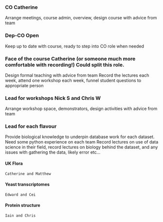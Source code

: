 ### CO Catherine
Arrange meetings, course admin, overview, design course with advice from team

### Dep-CO Open
Keep up to date with course, ready to step into CO role when needed

### Face of the course Catherine (or someone much more comfortable with recording!)  Could split this role.
Design formal teaching with advice from team
Record the lectures each week, attend one workshop each week, funnel student questions to appropriate person

### Lead for workshops Nick S and Chris W
Arrange workshop space, demonstrators, design activities with advice from team

### Lead for each flavour
Provide biological knowledge to underpin database work for each dataset.  Need some python experience on each team
Record lectures on use of data science in their field, record lectures on biology behind the dataset, and any issues with gathering the data, likely error etc...
#### UK Flora
    Catherine and Matthew
#### Yeast transcriptomes
    Edward and Cei
#### Protein structure
    Iain and Chris